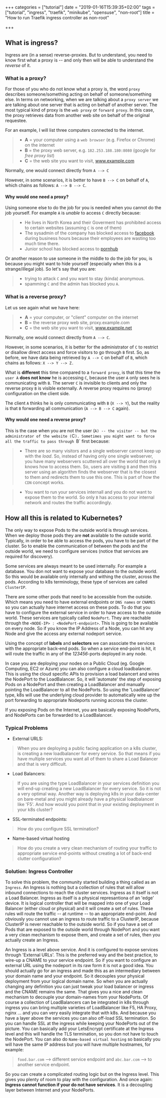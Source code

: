 +++
categories = ["tutorial"]
date = "2019-01-16T15:39:35+02:00"
tags = ["tutorial", "ingress", "traefik", "minikube", "opensuse", "non-root"]
title = "How to run Traefik ingress controller as non-root"

+++

## What is ingress?

Ingress are (in a sense) reverse-proxies. But to understand, you need to know first what a proxy is -- and only then
will be able to understand the _reverse_ of it.

### What is a proxy?

For those of you who do not know what a proxy is, the word `proxy` describes someone/something acting on behalf of
someone/something else. In terms on networking, when we are talking about a `proxy server` we are talking about one
server that is acting on behalf of another server. The most typical kind of proxy is the `web proxy` or `forward proxy`.
In this case, the proxy retrieves data from another web site on behalf of the original requestee.

For an example, I will list three computers connected to the internet.

> * **A** = your computer using a `web browser` (e.g. Firefox or Chrome) on the internet
> * **B** = the proxy web server, e.g. `182.253.188.180:8080` (google for _free proxy list_)
> * **C** = the web site you want to visit, www.example.com

Normally, one would connect directly from `A --> C`

However, in some scenarios, it is better to have `B --> C` on behalf of `A`, which chains as follows: `A --> B --> C`.

#### Why would one need a proxy?

Using someone else to do the job for you is needed when you cannot do the job yourself. For example `A` is _unable_ to
access `C` directly because:

> - He lives in North Korea and their Goverment has prohibited access to certain websites (assuming `C` is one of them)
> - The sysadmin of the company has blocked access to [facebook](facebook.com) during business hours because their employees are wasting too much time there.
> - Junior school has blocked access to [pornhub](pornhub.com)

Or another reason to use someone in the middle to do the job for you, is because you might want to hide yourself
(especially when this is a strange/illegal job). So let's say that you are:

> - trying to attack `C` and you want to stay (kinda) anonymous.
> - spamming `C` and the admin has blocked you `A`.

### What is a reverse proxy?

Let us see again what we have here:

> * **A** = your computer, or "client" computer on the internet
> * **B** = the reverse proxy web site, proxy.example.com
> * **C** = the web site you want to visit, www.example.net

Normally, one would connect directly from `A --> C`.

However, in some scenarios, it is better for the administrator of `C` to restrict or disallow direct access and force
visitors to go through `B` first. So, as before, we have data being retrieved by `A --> C` on behalf of `B`, which
chains as follows: `X --> Y --> Z.`

What is **different** this time compared to a `forward proxy`, is that this time the `user A` **does not know** he is
accessing `C`, because the user `A` only sees he is communicating with `B`. The server `C` is invisible to clients and
only the reverse proxy `B` is visible externally. A reverse proxy requires no (proxy) configuration on the client side.

The client `A` thinks he is only communicating with `B` (`X --> Y`), but the reality is that `B` forwarding all
communication (`A --> B --> C` again).

#### Why would one need a reverse proxy?

This is the case when you are not the user (`A) -- the visitor -- but the administrator of the website (`C`). Sometimes
you might want to force all the traffic to pass through `B` first because:

> * There are so many visitors and a single webserver cannot keep up with the _load_. So, instead of having only one single webserver, you have many webservers scuttered all over the world that only `B` knows how to access them. So, users are visiting `B` and then this server using an algorithm finds the webserver that is the closest to them and redirects them to use this one. This is part of how the `CDN` concept works.

> * You want to run your services internall and you do not want to expose them to the world. So only `B` has access to your internal network and routes the traffic accordingly.

## How all this is related to Kubernetes?

The only way to expose Pods to the outside world is through services. When we deploy those pods they are __not__
available to the outside world. Typically, in order to be able to access the pods, you have to be part of the cluster.
So to enable the communication of between the pods and the outside world, we need to configure services (notice that
services are required for discovery).

Some services are always meant to be used internally. For example a database. You don not want to expose your database
to the outside world. So this would be available only internally and withing the cluster, across the pods. According
to k8s terminology, these type of services are called `ClusterIP`.

There are some other pods that need to be accessible from the outside. Which means you need to have external endpoints
or `DNS names` or `CNAMES` so you can actually have internet access on these pods. To do that you have to configure the
external service in order to have access to the outside world. These services are typically called `NodePort`. They are
reachable through the `<NODE-IP> : <NodePort-endpoint>`. This is going to be available on every node. So if you know
the IP Address of a Node, you can hit any Node and give the access any external nodeport service.

Using the concept of **labels** and **selectors** we can associate the services with the appropriate back-end pods. So
when a service end-point is hit, it will route the traffic in any of the _123456_-ports deployed in any node.

In case you are deploying your nodes on a Public Cloud (eg. Google Computing, EC2 or Azure) you can also configure a
cloud loadbalancer. This is using the cloud specific APIs to provision a load balancert and wires the NodePort to the
LoadBalancer. So, it will 'automate' the step of exposing Pods on a NodePort and then creating a LoadBalancer and
manually pointing the LoadBalancer to all the NodePorts. So using the 'LoadBalancer' type, k8s will use the underlying
cloud provider to automatically wire up the port forwarding to appropriate Nodeports running accross the cluster.

If you exposing Pods on the Internet, you are basically exposing NodePorts, and NodePorts can be forwarded to a
LoadBalancer.

### Typical Problems

* External URLS:

> When you are deploying a public facing application on a k8s cluster, is creating a new loadbalancer for every service. So that means if you have multiple services you want all of them to share a Load Balancer and that is very difficult.

* Load Balancers:

> If you are using the type LoadBalancer in your services definition you will end-up creating a new LoadBalancer for every service. So it is not a very optimal way. Another way is deploying k8s in your data-center on bare-metal and you might already have a physical loadbalancer like 'F5'. And how would you point that in your existing deployment in your k8s cluster?

* SSL-terminated endpoints:

> How do you configure SSL termination?

* Name-based virtual hosting

> How do you create a very clean mechanism of routing your traffic to appropriate service end-points without creating a lot of back-end clutter configuration?

### Solution: Ingress Controller

To solve this problem, the community started building a thing called as an `Ingress`. An Ingress is nothing but a
collection of rules that will allow inbound connections to reach the cluster services. Ingress as it itself is not a
Load Balancer. Ingress as itself is a physical represantiona of an 'edge' device. It is logical controller that will
be mapped into one of your Load Balancer (either cloud or physical) and it will create a set of rules. These rules
will route the traffic -- at runtime -- to an appropriate end-point. And obviously you cannot use an ingress to route
traffic to a ClusterIP, because ClusterIP is never reachable to the outside world. So if you have a set of Pods that
are exposed to the outside world through NodePort and you want a very clean mechanism to expose them, and create a set
of rules, then you actually create an Ingress.

An Ingress is a level above service. And it is configured to expose services through 'External URLs'. This is the
preferred way and the best practice, to wire-up a CNAME to your service endpoint. So if you want to configure an
external URL using the nodeport in its raw form it is not a good idea. You should actually go for an ingress and made
this as an intermediary between your domain name and your endpoint. So it decouples your physical deployment from your
logical domain name. So when you are actually changing any definition you can just tweak your load balancer or ingress
and the CNAME remains the same. That gives you a nice and clean mechanism to decouple your domain-names from your
NodePorts. Of course a collection of LoadBalancers can be integrated in k8s through ingress you can bring multiple
varieties of LoadBalancer like F5, HA Proxy, nginx ... and you can very easily integrate that with k8s. And because you
have a layer above the services you can also off-load SSL termination. So you can handle SSL at the ingress while
keeping your NodePorts out of the picture. You can basically add your LetsEncrypt certificate at the Ingress level and
this will handle the TLS termination, so you don not have to touch the NodePort. You can also do
`Name-based virtual hosting` so basically you will have the same IP address but you will have multiple hostnames,
for example:

> `food.bar.com` --> different service endpoint and `abc.bar.com` --> to another service endpoint.

So you can create a complicated routing logic but on the Ingress level. This gives you plenty of room to play with
the configuration. And once again: **Ingress cannot function if your do not have services**. It is a decoupling layer
between Internet and your NodePorts.



